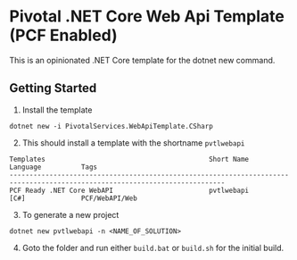 # Pivotal .NET Core Web Api Template (PCF Enabled)

This is an opinionated .NET Core template for the dotnet new command.

## Getting Started

1. Install the template
```
dotnet new -i PivotalServices.WebApiTemplate.CSharp
```
2. This should install a template with the shortname `pvtlwebapi`
```
Templates                                         Short Name         Language          Tags
----------------------------------------------------------------------------------------------------------------------------
PCF Ready .NET Core WebAPI                        pvtlwebapi         [C#]              PCF/WebAPI/Web
```

3. To generate a new project
```
dotnet new pvtlwebapi -n <NAME_OF_SOLUTION>
```

4. Goto the folder and run either `build.bat` or `build.sh` for the initial build.